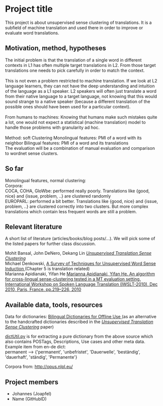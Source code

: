 # Project title

This project is about unsupervised sense clustering of translations. It is a subfield of machine translation and 
used there in order to improve or evaluate word translations.

## Motivation, method, hypotheses

The initial problem is that the translation of a single word in different contexts in L1 has often multiple target translations in L2. From those target translations one needs to pick carefully in order to match the context.
</br></br>
This is not even a problem restricted to machine translation. If we look at L2 language learners, they can not have the deep understanding and intuition of the language as a L1 speaker. L2 speakers will often just translate a word from their native language to a target language, not knowing that this would sound strange to a native speaker (because a different translation of the possible ones should have been used for a particular context).
</br></br>
From humans to machines: Knowing that humans make such mistakes quite a lot, one would not expect a statistical (machine translation) model to handle those problems with granularity ad hoc.
</br></br>
Method: soft Clustering
Monolingual features: PMI of a word with its neighbor
Bilingual features: PMI of a word and its translations
</br>
The evaluation will be a combination of manual evaluation and comparison to wordnet sense clusters.

## So far

Monolingual features, normal clustering:
</br>
Corpora:</br>
  COCA, COHA, GloWbe: performed really poorly. Translations like {good, nice} and {issue, problem, ..} are clustered randomly
  </br>
  EUROPARL: performed a bit better. Translations like {good, nice} and {issue, problem, ..} are clustered correctly into two clusters. But more complex translations which contain less frequent words are still a problem.


## Relevant literature 

A short list of literature (articles/books/blog posts/...). We will
pick some of the listed papers for further class discussion.

Mohit Bansal, John DeNero, Dekang Lin [_Unsupervised Translation Sense Clustering_](https://www.cs.unc.edu/~mbansal/papers/naacl12_translationSenseClustering.pdf)
</br>
Michael Denkowski, [ A Survey of Techniques for Unsupervised Word
Sense Induction ](https://www.cs.cmu.edu/~mdenkows/pdf/wsi2009.pdf) (Chapter 5 is translation related)
</br>
Marianna Apidianaki, Yifan He [ Marianna Apidianaki, Yifan He. An algorithm for cross-lingual sense-clustering tested in a MT evaluation
setting. International Workshop on Spoken Language Translation (IWSLT-2010), Dec 2010,
Paris, France. pp.219–226, 2010 ](https://hal.inria.fr/hal-00544745/document)



## Available data, tools, resources
Data for dictionaries: [ Bilingual Dictionaries for Offline Use ](https://en.wiktionary.org/wiki/User%3aMatthias_Buchmeier)
(as an alternative to the handcrafted dictionaries described in the 
[_Unsupervised Translation Sense Clustering_](https://www.cs.unc.edu/~mbansal/papers/naacl12_translationSenseClustering.pdf) paper)

[dictUtil.py](https://github.com/SfS-unsupervisedCL/project-translation_meaning_clustering/blob/master/dictUtil.py) is for extracting a pure dictionary from the above source which also contains POSTags, Descriptions, Use cases and other meta data.
<br>
Example item from en-de dict:
<br>
permanent --> {'permanent', 'unbefristet', 'Dauerwelle', 'beständig', 'dauerhaft', 'ständig', 'Permanente'}

Corpora from:
http://opus.nlpl.eu/



## Project members

- Johannes (Joapfel)
- Name (GitHubID) 
